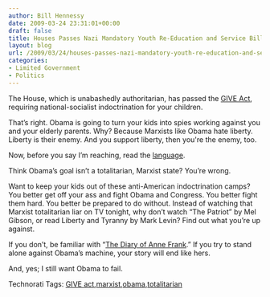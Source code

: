 ```yaml
---
author: Bill Hennessy
date: 2009-03-24 23:31:01+00:00
draft: false
title: Houses Passes Nazi Mandatory Youth Re-Education and Service Bill
layout: blog
url: /2009/03/24/houses-passes-nazi-mandatory-youth-re-education-and-service-bill/
categories:
- Limited Government
- Politics
---
```


The House, which is unabashedly authoritarian, has passed the [GIVE Act](https://gatewaypundit.blogspot.com/2009/03/house-passes-dear-leaders-hitler-youth.html), requiring national-socialist indoctrination for your children.

 

That’s right. Obama is going to turn your kids into spies working against you and your elderly parents. Why? Because Marxists like Obama hate liberty. Liberty is their enemy. And you support liberty, then you're the enemy, too. 

 

Now, before you say I’m reaching, read the [language](https://www.govtrack.us/congress/billtext.xpd?bill=h111-1388).

 

Think Obama’s goal isn’t a totalitarian, Marxist state? You’re wrong.

 

Want to keep your kids out of these anti-American indoctrination camps? You better get off your ass and fight Obama and Congress. You better fight them hard. You better be prepared to do without. Instead of watching that Marxist totalitarian liar on TV tonight, why don’t watch “The Patriot” by Mel Gibson, or read Liberty and Tyranny by Mark Levin? Find out what you’re up against. 

 

If you don’t, be familiar with “[The Diary of Anne Frank](https://en.wikipedia.org/wiki/Anne_Frank).” If you try to stand alone against Obama’s machine, your story will end like hers. 

 

And, yes; I still want Obama to fail. 

 

Technorati Tags: [GIVE act](https://technorati.com/tags/GIVE+act),[marxist](https://technorati.com/tags/marxist),[obama](https://technorati.com/tags/obama),[totalitarian](https://technorati.com/tags/totalitarian)
